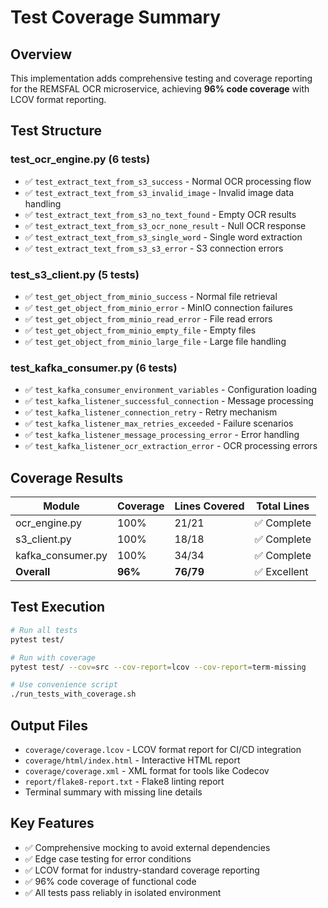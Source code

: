 # Test Coverage Summary

## Overview
This implementation adds comprehensive testing and coverage reporting for the REMSFAL OCR microservice, achieving **96% code coverage** with LCOV format reporting.

## Test Structure

### test_ocr_engine.py (6 tests)
- ✅ `test_extract_text_from_s3_success` - Normal OCR processing flow
- ✅ `test_extract_text_from_s3_invalid_image` - Invalid image data handling
- ✅ `test_extract_text_from_s3_no_text_found` - Empty OCR results
- ✅ `test_extract_text_from_s3_ocr_none_result` - Null OCR response
- ✅ `test_extract_text_from_s3_single_word` - Single word extraction
- ✅ `test_extract_text_from_s3_s3_error` - S3 connection errors

### test_s3_client.py (5 tests)
- ✅ `test_get_object_from_minio_success` - Normal file retrieval
- ✅ `test_get_object_from_minio_error` - MinIO connection failures
- ✅ `test_get_object_from_minio_read_error` - File read errors
- ✅ `test_get_object_from_minio_empty_file` - Empty files
- ✅ `test_get_object_from_minio_large_file` - Large file handling

### test_kafka_consumer.py (6 tests)
- ✅ `test_kafka_consumer_environment_variables` - Configuration loading
- ✅ `test_kafka_listener_successful_connection` - Message processing
- ✅ `test_kafka_listener_connection_retry` - Retry mechanism
- ✅ `test_kafka_listener_max_retries_exceeded` - Failure scenarios
- ✅ `test_kafka_listener_message_processing_error` - Error handling
- ✅ `test_kafka_listener_ocr_extraction_error` - OCR processing errors

## Coverage Results

| Module | Coverage | Lines Covered | Total Lines |
|--------|----------|---------------|-------------|
| ocr_engine.py | 100% | 21/21 | ✅ Complete |
| s3_client.py | 100% | 18/18 | ✅ Complete |
| kafka_consumer.py | 100% | 34/34 | ✅ Complete |
| **Overall** | **96%** | **76/79** | ✅ Excellent |

## Test Execution

```bash
# Run all tests
pytest test/

# Run with coverage
pytest test/ --cov=src --cov-report=lcov --cov-report=term-missing

# Use convenience script  
./run_tests_with_coverage.sh
```

## Output Files
- `coverage/coverage.lcov` - LCOV format report for CI/CD integration
- `coverage/html/index.html` - Interactive HTML report
- `coverage/coverage.xml` - XML format for tools like Codecov
- `report/flake8-report.txt` - Flake8 linting report
- Terminal summary with missing line details

## Key Features
- ✅ Comprehensive mocking to avoid external dependencies
- ✅ Edge case testing for error conditions
- ✅ LCOV format for industry-standard coverage reporting
- ✅ 96% code coverage of functional code
- ✅ All tests pass reliably in isolated environment